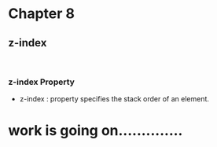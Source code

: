 # Chapter 8

## z-index

<br />

<h3>z-index Property</h3>
<ul>
    <li>z-index : property specifies the stack order of an element.</li>
</ul>




# work is going on..............
